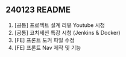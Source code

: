 ## 240123 README

1. [공통] 프로젝트 설계 리뷰 Youtube 시청
2. [공통] 코치세션 특강 시청 (Jenkins & Docker)
3. [FE] 프론트 도커 파일 수정
4. [FE] 프론트 Nav 제작 및 기능
